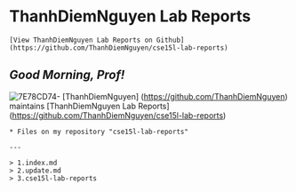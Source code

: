 # ThanhDiemNguyen Lab Reports

`[View ThanhDiemNguyen Lab Reports on Github] (https://github.com/ThanhDiemNguyen/cse15l-lab-reports)`

## *Good Morning, **Prof**!*

![7E78CD74-](https://user-images.githubusercontent.com/114208205/191907066-ca176fc1-3578-49a0-b154-fbe6d90d6c0c.JPG) 
[ThanhDiemNguyen] (https://github.com/ThanhDiemNguyen) maintains 
[ThanhDiemNguyen Lab Reports] (https://github.com/ThanhDiemNguyen/cse15l-lab-reports) 

```
* Files on my repository "cse15l-lab-reports"

---

> 1.index.md
> 2.update.md
> 3.cse15l-lab-reports
```








